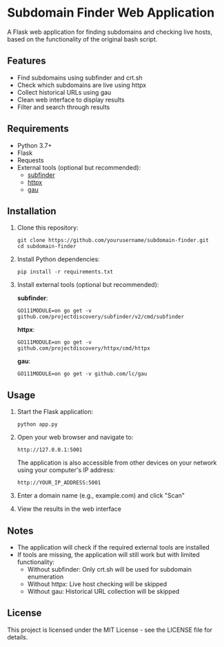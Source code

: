 # Subdomain Finder Web Application

A Flask web application for finding subdomains and checking live hosts, based on the functionality of the original bash script.

## Features

- Find subdomains using subfinder and crt.sh
- Check which subdomains are live using httpx
- Collect historical URLs using gau
- Clean web interface to display results
- Filter and search through results

## Requirements

- Python 3.7+
- Flask
- Requests
- External tools (optional but recommended):
  - [subfinder](https://github.com/projectdiscovery/subfinder)
  - [httpx](https://github.com/projectdiscovery/httpx)
  - [gau](https://github.com/lc/gau)

## Installation

1. Clone this repository:
   ```
   git clone https://github.com/yourusername/subdomain-finder.git
   cd subdomain-finder
   ```

2. Install Python dependencies:
   ```
   pip install -r requirements.txt
   ```

3. Install external tools (optional but recommended):

   **subfinder**:
   ```
   GO111MODULE=on go get -v github.com/projectdiscovery/subfinder/v2/cmd/subfinder
   ```

   **httpx**:
   ```
   GO111MODULE=on go get -v github.com/projectdiscovery/httpx/cmd/httpx
   ```

   **gau**:
   ```
   GO111MODULE=on go get -v github.com/lc/gau
   ```

## Usage

1. Start the Flask application:
   ```
   python app.py
   ```

2. Open your web browser and navigate to:
   ```
   http://127.0.0.1:5001
   ```

   The application is also accessible from other devices on your network using your computer's IP address:
   ```
   http://YOUR_IP_ADDRESS:5001
   ```

3. Enter a domain name (e.g., example.com) and click "Scan"

4. View the results in the web interface

## Notes

- The application will check if the required external tools are installed
- If tools are missing, the application will still work but with limited functionality:
  - Without subfinder: Only crt.sh will be used for subdomain enumeration
  - Without httpx: Live host checking will be skipped
  - Without gau: Historical URL collection will be skipped

## License

This project is licensed under the MIT License - see the LICENSE file for details.
